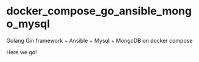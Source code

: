 # docker_compose_go_ansible_mongo_mysql
Golang Gin framework + Ansible + Mysql + MongoDB on docker compose

Here we go!
